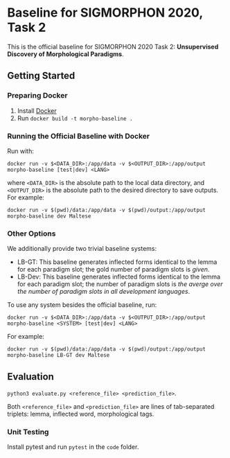 # Baseline for SIGMORPHON 2020, Task 2

This is the official baseline for SIGMORPHON 2020 Task 2: **Unsupervised Discovery of Morphological Paradigms**.

## Getting Started

### Preparing Docker

1. Install [Docker](https://www.docker.com/)
2. Run `docker build -t morpho-baseline .`

### Running the Official Baseline with Docker

Run with:
```
docker run -v $<DATA_DIR>:/app/data -v $<OUTPUT_DIR>:/app/output morpho-baseline [test|dev] <LANG>
```
where `<DATA_DIR>` is the absolute path to the local data directory, and `<OUTPUT_DIR>` is the absolute path to the desired directory to save outputs. For example:
```
docker run -v $(pwd)/data:/app/data -v $(pwd)/output:/app/output morpho-baseline dev Maltese
```

### Other Options

We additionally provide two trivial baseline systems:

* LB-GT: This baseline generates inflected forms identical to the lemma for each paradigm slot; the gold number of paradigm slots is *given*.
* LB-Dev: This baseline generates inflected forms identical to the lemma for each paradigm slot; the number of paradigm slots is *the averge over the number of paradigm slots in all development languages*.

To use any system besides the official baseline, run:
```
docker run -v $<DATA_DIR>:/app/data -v $<OUTPUT_DIR>:/app/output morpho-baseline <SYSTEM> [test|dev] <LANG>
```
For example:
```
docker run -v $(pwd)/data:/app/data -v $(pwd)/output:/app/output morpho-baseline LB-GT dev Maltese
```

## Evaluation

`python3 evaluate.py <reference_file> <prediction_file>`.

Both `<reference_file>` and `<prediction_file>` are lines of tab-separated triplets: lemma, inflected word, morphological tags.

### Unit Testing

Install pytest and run `pytest` in the `code` folder.
